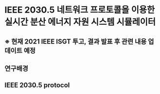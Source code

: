 # IEEE 2030.5 네트워크 프로토콜을 이용한 실시간 분산 에너지 자원 시스템 시뮬레이터

## ※ 현재 2021 IEEE ISGT 투고, 결과 발표 후 관련 내용 업데이트 예정



## 연구배경


## IEEE 2030.5 protocol
